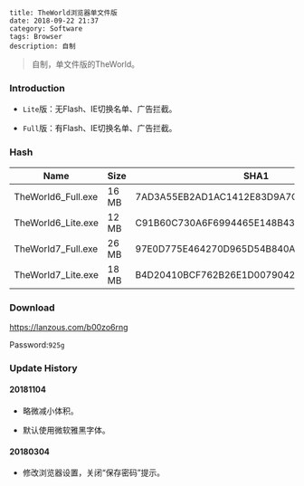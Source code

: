 ```
title: TheWorld浏览器单文件版
date: 2018-09-22 21:37
category: Software
tags: Browser
description: 自制
```

> 自制，单文件版的TheWorld。

### Introduction

* `Lite`版：无Flash、IE切换名单、广告拦截。

* `Full`版：有Flash、IE切换名单、广告拦截。

### Hash

|Name              |Size |SHA1                                    |
|------------------|-----|----------------------------------------|
|TheWorld6_Full.exe|16 MB|7AD3A55EB2AD1AC1412E83D9A7CC13DC4F709ADB|
|TheWorld6_Lite.exe|12 MB|C91B60C730A6F6994465E148B43D01AD1DC8B3BD|
|TheWorld7_Full.exe|26 MB|97E0D775E464270D965D54B840A97AE1580C2860|
|TheWorld7_Lite.exe|18 MB|B4D20410BCF762B26E1D0079042FB2A54AE01898|

### Download

<https://lanzous.com/b00zo6rng>

Password:`925g`

### Update History

#### 20181104

* 略微减小体积。

* 默认使用微软雅黑字体。

#### 20180304

* 修改浏览器设置，关闭“保存密码”提示。
